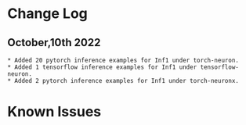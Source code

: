 # Change Log
## October,10th 2022
    * Added 20 pytorch inference examples for Inf1 under torch-neuron.
    * Added 1 tensorflow inference examples for Inf1 under tensorflow-neuron.
    * Added 2 pytorch inference examples for Inf1 under torch-neuronx.

# Known Issues



